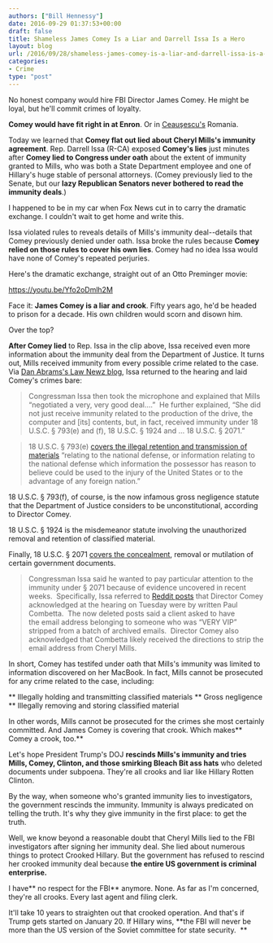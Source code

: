 ```yaml
---
authors: ["Bill Hennessy"]
date: 2016-09-29 01:37:53+00:00
draft: false
title: Shameless James Comey Is a Liar and Darrell Issa Is a Hero
layout: blog
url: /2016/09/28/shameless-james-comey-is-a-liar-and-darrell-issa-is-a-hero/
categories:
- Crime
type: "post"
---
```


No honest company would hire FBI Director James Comey. He might be loyal, but he'll commit crimes of loyalty.

**Comey would have fit right in at Enron**. Or in [Ceauşescu's](https://simple.wikipedia.org/wiki/Nicolae_Ceau%C8%99escu) Romania.

Today we learned that **Comey flat out lied about Cheryl Mills's immunity agreement**. Rep. Darrell Issa (R-CA) exposed **Comey's lies** just minutes after **Comey lied to Congress under oath** about the extent of immunity granted to Mills, who was both a State Department employee and one of Hillary's huge stable of personal attorneys. (Comey previously lied to the Senate, but our **lazy Republican Senators never bothered to read the immunity deals**.)

I happened to be in my car when Fox News cut in to carry the dramatic exchange. I couldn't wait to get home and write this.

Issa violated rules to reveals details of Mills's immunity deal--details that Comey previously denied under oath. Issa broke the rules because **Comey relied on those rules to cover his own lies**. Comey had no idea Issa would have none of Comey's repeated perjuries.

Here's the dramatic exchange, straight out of an Otto Preminger movie:

https://youtu.be/Yfo2oDmlh2M

Face it: **James Comey is a liar and crook**. Fifty years ago, he'd be headed to prison for a decade. His own children would scorn and disown him.

Over the top?

**After Comey lied** to Rep. Issa in the clip above, Issa received even more information about the immunity deal from the Department of Justice. It turns out, Mills received immunity from every possible crime related to the case. Via [Dan Abrams's Law Newz blog](https://lawnewz.com/high-profile/congressman-drops-bombshell-claims-fbi-gave-more-immunity-than-first-disclosed/), Issa returned to the hearing and laid Comey's crimes bare:



> Congressman Issa then took the microphone and explained that Mills “negotiated a very, very good deal….”  He further explained, “She did not just receive immunity related to the production of the drive, the computer and [its] contents, but, in fact, received immunity under 18 U.S.C. § 793(e) and (f), 18 U.S.C. § 1924 and … 18 U.S.C. § 2071.”

> 
> 18 U.S.C. § 793(e) [covers the illegal retention and transmission of materials](https://www.law.cornell.edu/uscode/text/18/793) “relating to the national defense, or information relating to the national defense which information the possessor has reason to believe could be used to the injury of the United States or to the advantage of any foreign nation.”
> 
> 
18 U.S.C. § 793(f), of course, is the now infamous gross negligence statute that the Department of Justice considers to be unconstitutional, according to Director Comey.

18 U.S.C. § 1924 is the misdemeanor statute involving the unauthorized removal and retention of classified material.

Finally, 18 U.S.C. § 2071 [covers the concealment](https://www.law.cornell.edu/uscode/text/18/2071), removal or mutilation of certain government documents.

> 
> Congressman Issa said he wanted to pay particular attention to the immunity under § 2071 because of evidence uncovered in recent weeks.  Specifically, Issa referred to [Reddit posts](https://lawnewz.com/high-profile/redditors-believe-theyve-found-a-smoking-gun-in-clinton-email-saga/) that Director Comey acknowledged at the hearing on Tuesday were by written Paul Combetta.  The now deleted posts said a client asked to have the email address belonging to someone who was “VERY VIP” stripped from a batch of archived emails.  Director Comey also acknowledged that Combetta likely received the directions to strip the email address from Cheryl Mills.
> 
> 






In short, Comey has testifed under oath that Mills's immunity was limited to information discovered on her MacBook. In fact, Mills cannot be prosecuted for any crime related to the case, including:






** Illegally holding and transmitting classified materials
** Gross negligence
** Illegally removing and storing classified material


In other words, Mills cannot be prosecuted for the crimes she most certainly committed. And James Comey is covering that crook. Which makes** Comey a crook, too.**

Let's hope President Trump's DOJ **rescinds Mills's immunity and tries Mills, Comey, Clinton, and those smirking Bleach Bit ass hats** who deleted documents under subpoena. They're all crooks and liar like Hillary Rotten Clinton.

By the way, when someone who's granted immunity lies to investigators, the government rescinds the immunity. Immunity is always predicated on telling the truth. It's why they give immunity in the first place: to get the truth.

Well, we know beyond a reasonable doubt that Cheryl Mills lied to the FBI investigators after signing her immunity deal. She lied about numerous things to protect Crooked Hillary. But the government has refused to rescind her crooked immunity deal because **the entire US government is criminal enterprise.**

I have** no respect for the FBI** anymore. None. As far as I'm concerned, they're all crooks. Every last agent and filing clerk.

It'll take 10 years to straighten out that crooked operation. And that's if Trump gets started on January 20. If Hillary wins, **the FBI will never be more than the US version of the Soviet committee for state security.  **
